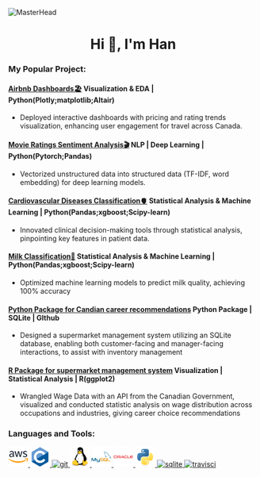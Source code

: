 ![MasterHead](https://media.licdn.com/dms/image/C4D12AQESj72-s5gEKg/article-cover_image-shrink_720_1280/0/1626753867110?e=2147483647&v=beta&t=JOALVxWjySgR37iCdRMhNGmpCyYYDXlPdWk212JXdII)
<h1 align="center">Hi 👋, I'm Han</h1>

<h3 align="left">My Popular Project:</h3>

#### [Airbnb Dashboards🏖](https://github.com/somyanagar/airbnb-dashboard) **Visualization & EDA | Python(Plotly;matplotlib;Altair)**
- Deployed interactive dashboards with pricing and rating trends visualization, enhancing user engagement for travel across Canada.
#### [Movie Ratings Sentiment Analysis🎬](https://github.com/Eden33333/IMDB-reviews) **NLP | Deep Learning | Python(Pytorch;Pandas)**
- Vectorized unstructured data into structured data (TF-IDF, word embedding) for deep learning models.
#### [Cardiovascular Diseases Classification🫀](https://github.com/Eden33333/Data583_Project) **Statistical Analysis & Machine Learning | Python(Pandas;xgboost;Scipy-learn)**
- Innovated clinical decision-making tools through statistical analysis, pinpointing key features in patient data.
#### [Milk Classification🥛](https://github.com/Eden33333/Milk-Analysis) **Statistical Analysis & Machine Learning | Python(Pandas;xgboost;Scipy-learn)**
- Optimized machine learning models to predict milk quality, achieving 100% accuracy
#### [Python Package for Candian career recommendations](https://github.com/Data533-Group-3/Project) **Python Package | SQLite | GIthub**
- Designed a supermarket management system utilizing an SQLite database, enabling both customer-facing and manager-facing interactions, to assist with inventory management
#### [R Package for supermarket management system](https://github.com/Eden33333/canwage) **Visualization | Statistical Analysis | R(ggplot2)**
- Wrangled Wage Data with an API from the Canadian Government, visualized and conducted statistic analysis on wage distribution across occupations and industries, giving career choice recommendations


<h3 align="left">Languages and Tools:</h3>
<p align="left"> <a href="https://aws.amazon.com" target="_blank" rel="noreferrer"> <img src="https://raw.githubusercontent.com/devicons/devicon/master/icons/amazonwebservices/amazonwebservices-original-wordmark.svg" alt="aws" width="40" height="40"/> </a> <a href="https://www.cprogramming.com/" target="_blank" rel="noreferrer"> <img src="https://raw.githubusercontent.com/devicons/devicon/master/icons/c/c-original.svg" alt="c" width="40" height="40"/> </a> <a href="https://git-scm.com/" target="_blank" rel="noreferrer"> <img src="https://www.vectorlogo.zone/logos/git-scm/git-scm-icon.svg" alt="git" width="40" height="40"/> </a> <a href="https://www.linux.org/" target="_blank" rel="noreferrer"> <img src="https://raw.githubusercontent.com/devicons/devicon/master/icons/linux/linux-original.svg" alt="linux" width="40" height="40"/> </a> <a href="https://www.mysql.com/" target="_blank" rel="noreferrer"> <img src="https://raw.githubusercontent.com/devicons/devicon/master/icons/mysql/mysql-original-wordmark.svg" alt="mysql" width="40" height="40"/> </a> <a href="https://www.oracle.com/" target="_blank" rel="noreferrer"> <img src="https://raw.githubusercontent.com/devicons/devicon/master/icons/oracle/oracle-original.svg" alt="oracle" width="40" height="40"/> </a> <a href="https://www.python.org" target="_blank" rel="noreferrer"> <img src="https://raw.githubusercontent.com/devicons/devicon/master/icons/python/python-original.svg" alt="python" width="40" height="40"/> </a> <a href="https://www.sqlite.org/" target="_blank" rel="noreferrer"> <img src="https://www.vectorlogo.zone/logos/sqlite/sqlite-icon.svg" alt="sqlite" width="40" height="40"/> </a> <a href="https://travis-ci.org" target="_blank" rel="noreferrer"> <img src="https://www.vectorlogo.zone/logos/travis-ci/travis-ci-icon.svg" alt="travisci" width="40" height="40"/> </a> </p>


